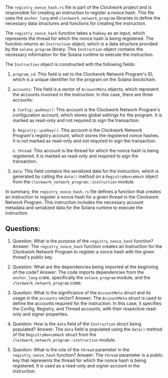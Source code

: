 
The `registry_nonce_hash.rs` file is part of the Clockwork project and is responsible for creating an instruction to register a nonce hash. This file uses the `anchor_lang` and `clockwork_network_program` libraries to define the necessary data structures and functions for creating the instruction.

The `registry_nonce_hash` function takes a `Pubkey` as an input, which represents the thread for which the nonce hash is being registered. The function returns an `Instruction` object, which is a data structure provided by the `solana_program` library. This `Instruction` object contains the necessary information for the Solana runtime to execute the instruction.

The `Instruction` object is constructed with the following fields:

1. `program_id`: This field is set to the Clockwork Network Program's ID, which is a unique identifier for the program on the Solana blockchain.

2. `accounts`: This field is a vector of `AccountMeta` objects, which represent the accounts involved in the instruction. In this case, there are three accounts:

   a. `Config::pubkey()`: This account is the Clockwork Network Program's configuration account, which stores global settings for the program. It is marked as read-only and not required to sign the transaction.

   b. `Registry::pubkey()`: This account is the Clockwork Network Program's registry account, which stores the registered nonce hashes. It is not marked as read-only and not required to sign the transaction.

   c. `thread`: This account is the thread for which the nonce hash is being registered. It is marked as read-only and required to sign the transaction.

3. `data`: This field contains the serialized data for the instruction, which is generated by calling the `data()` method on a `RegistryNonceHash` object from the `clockwork_network_program::instruction` module.

In summary, the `registry_nonce_hash.rs` file defines a function that creates an instruction to register a nonce hash for a given thread in the Clockwork Network Program. This instruction includes the necessary account metadata and serialized data for the Solana runtime to execute the instruction.
## Questions: 
 1. Question: What is the purpose of the `registry_nonce_hash` function?
   Answer: The `registry_nonce_hash` function creates an Instruction for the Clockwork Network Program to register a nonce hash with the given thread's public key.

2. Question: What are the dependencies being imported at the beginning of the code?
   Answer: The code imports dependencies from the `anchor_lang` crate, specifically the `solana_program` module, and the `clockwork_network_program` crate.

3. Question: What is the significance of the `AccountMeta` struct and its usage in the `accounts` vector?
   Answer: The `AccountMeta` struct is used to define the accounts required for the instruction. In this case, it specifies the Config, Registry, and Thread accounts, with their respective read-only and signer properties.

4. Question: How is the `data` field of the `Instruction` struct being populated?
   Answer: The `data` field is populated using the `data()` method of the `RegistryNonceHash` struct from the `clockwork_network_program::instruction` module.

5. Question: What is the role of the `thread` parameter in the `registry_nonce_hash` function?
   Answer: The `thread` parameter is a public key that represents the thread for which the nonce hash is being registered. It is used as a read-only and signer account in the instruction.
    